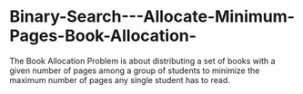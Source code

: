 # Binary-Search---Allocate-Minimum-Pages-Book-Allocation-
The Book Allocation Problem is about distributing a set of books with a given number of pages among a group of students to minimize the maximum number of pages any single student has to read.
